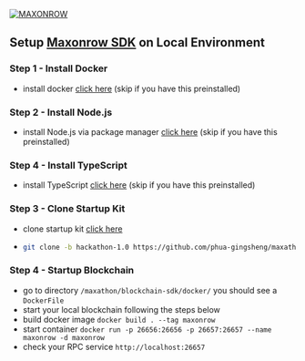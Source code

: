 <a href="https://maxonrow.com"><img src="https://maxonrow.com/images/maxonrow_gold.png" title="MAXONROW" alt="MAXONROW"></a>


## Setup <a href="https://github.com/maxonrow/mxw-sdk-js" target="_blank">Maxonrow SDK</a> on Local Environment

### Step 1 - Install Docker
- install docker <a href="https://docs.docker.com/engine/install/" target="_blank">click here</a> (skip if you have this preinstalled)

### Step 2 - Install Node.js
- install Node.js via package manager <a href="https://nodejs.org/en/download/package-manager/" target="_blank">click here</a> (skip if you have this preinstalled)

### Step 4 - Install TypeScript
- install TypeScript <a href="https://www.typescriptlang.org/index.html#download-links" target="_blank">click here</a> (skip if you have this preinstalled)

### Step 3 - Clone Startup Kit
- clone startup kit <a href="https://github.com/phua-gingsheng/maxathon/tree/hackathon-1.0" target="_blank">click here</a>
- ```bash 
  git clone -b hackathon-1.0 https://github.com/phua-gingsheng/maxathon.git
  ```

### Step 4 - Startup Blockchain
- go to directory `/maxathon/blockchain-sdk/docker/` you should see a `DockerFile`
- start your local blockchain following the steps below
- build docker image `docker build . --tag maxonrow`
- start container `docker run -p 26656:26656 -p 26657:26657 --name maxonrow -d maxonrow`
- check your RPC service `http://localhost:26657`